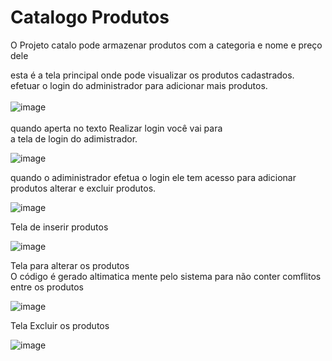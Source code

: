 # Catalogo Produtos
O Projeto catalo pode armazenar produtos com a categoria e nome e preço dele

esta é a tela principal onde pode visualizar os produtos cadastrados.
<br>efetuar o login do administrador para adicionar mais produtos.<br>
<br>![image](https://user-images.githubusercontent.com/90795502/158079963-2091f354-d33a-4769-8aa1-77e2e603711c.png)<br>
<br>quando aperta no texto Realizar login você vai para
<br>a tela de login do adimistrador.

![image](https://user-images.githubusercontent.com/90795502/158080249-07889346-2541-47ff-a501-5cf5b1beaece.png)

quando o adiministrador efetua o login ele tem acesso para adicionar produtos alterar e excluir produtos.

![image](https://user-images.githubusercontent.com/90795502/158080681-ac6d89f6-573b-4813-a97d-41a3eb000c16.png)

Tela de inserir produtos

![image](https://user-images.githubusercontent.com/90795502/158080721-43ac56fb-f59a-4f92-9a8a-0a045cbb3e19.png)

Tela para alterar os produtos <br>
O código é gerado altimatica mente pelo sistema para não conter comflitos entre os produtos

![image](https://user-images.githubusercontent.com/90795502/158080772-70e48fef-83c5-420e-8740-1b2dd6621b5d.png)

Tela Excluir os produtos

![image](https://user-images.githubusercontent.com/90795502/158080909-5c8fa16a-5c0b-4698-8890-11d8016b7e21.png)
